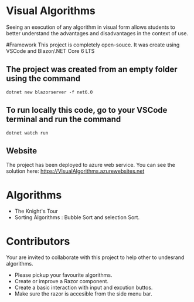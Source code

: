 # Visual Algorithms
Seeing an execution of any algorithm in visual form allows students to better understand the advantages and disadvantages in the context of use.

#Framework
This project is completely open-souce. It was create using VSCode and Blazor/.NET Core 6 LTS

## The project was created from an empty folder using the command
    dotnet new blazorserver -f net6.0
    
## To run locally this code, go to your VSCode terminal and run the command
    dotnet watch run
    
## Website
  The project has been deployed to azure web service. You can see the solution here:
  https://VisualAlgorithms.azurewebsites.net
  
# Algorithms
- The Knight's Tour
- Sorting Algorithms : Bubble Sort and selection Sort.

  
# Contributors
  Your are invited to collaborate with this project to help other to undesrand algorithms.
  - Please pickup your favourite algorithms.
  - Create or improve a Razor component.
  - Create a basic interaction with input and excution buttos.
  - Make sure the razor is accesible from the side menu bar.
  

